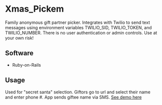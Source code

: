 
# Xmas_Pickem
Family anonymous gift partner picker. Integrates with Twilio to send text messages using environment variables TWILIO_SID, TWILIO_TOKEN, and TWILIO_NUMBER. There is no user authentication or admin controls. Use at your own risk!
## Software
* Ruby-on-Rails
## Usage
Used for "secret santa" selection. Giftors go to url and select their name and enter phone #. App sends giftee name via SMS. [See demo here](https://fathomless-earth-31410.herokuapp.com/)
